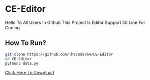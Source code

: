 # CE-Editor
Hello To All Users In Github This Project Is Editor Support 50 Line For Coding
## How To Run?
```bash
git clone https://github.com/Thecode764/CE-Editor
cd CE-Editor
python3 data.py
```
[Click Here To Download](https://thecode764.github.io/data.py)
